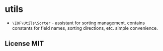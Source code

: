 # utils

- `\IOF\Utils\Sorter` - assistant for sorting management. contains constants for field names, sorting directions, etc. simple convenience.


## License MIT
